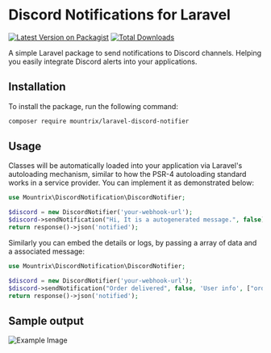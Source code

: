 # Discord Notifications for Laravel

[![Latest Version on Packagist](https://img.shields.io/packagist/v/mountrix/laravel-discord-notifier.svg?style=flat-square)](https://packagist.org/packages/mountrix/laravel-discord-notifier)
[![Total Downloads](https://img.shields.io/packagist/dt/mountrix/laravel-discord-notifier.svg?style=flat-square)](https://packagist.org/packages/mountrix/laravel-discord-notifier)

A simple Laravel package to send notifications to Discord channels. Helping you easily integrate Discord alerts into your applications.

## Installation

To install the package, run the following command:

```bash
composer require mountrix/laravel-discord-notifier
```

## Usage

Classes will be automatically loaded into your application via Laravel's autoloading mechanism, similar to how the PSR-4 autoloading standard works in a service provider. You can implement it as demonstrated below:

```php
use Mountrix\DiscordNotification\DiscordNotifier;

$discord = new DiscordNotifier('your-webhook-url');
$discord->sendNotification("Hi, It is a autogenerated message.", false); // true: errorAlert, false: successAlert
return response()->json('notified');
```

Similarly you can embed the details or logs, by passing a array of data and a associated message:


```php
use Mountrix\DiscordNotification\DiscordNotifier;

$discord = new DiscordNotifier('your-webhook-url');
$discord->sendNotification("Order delivered", false, 'User info', ["order_id" => 'ABC1234', 'amount' => 200]);
return response()->json('notified');
```


## Sample output

![Example Image](https://drive.google.com/uc?export=view&id=1jHwB1bSJz6v4-2IdQgFfbciBH9HybJxL)

